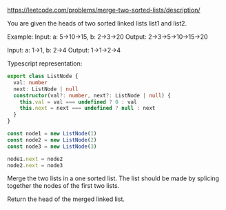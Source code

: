 https://leetcode.com/problems/merge-two-sorted-lists/description/

You are given the heads of two sorted linked lists list1 and list2.

Example:
Input: a: 5->10->15, b: 2->3->20
Output: 2->3->5->10->15->20

Input: a: 1->1, b: 2->4
Output: 1->1->2->4

Typescript representation:

```ts
export class ListNode {
  val: number
  next: ListNode | null
  constructor(val?: number, next?: ListNode | null) {
    this.val = val === undefined ? 0 : val
    this.next = next === undefined ? null : next
  }
}

const node1 = new ListNode(1)
const node2 = new ListNode(2)
const node3 = new ListNode(3)

node1.next = node2
node2.next = node3
```

Merge the two lists in a one sorted list. The list should be made by splicing together the nodes of the first two lists.

Return the head of the merged linked list.
